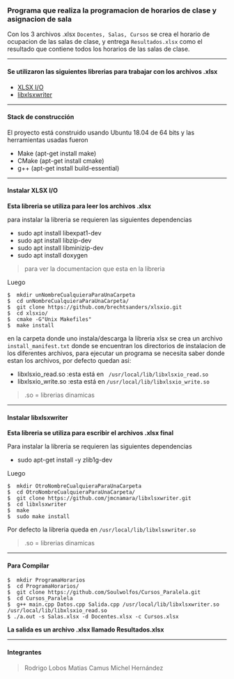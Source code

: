 
### Programa que realiza la programacion de horarios de clase y asignacion de sala
Con los 3 archivos .xlsx `Docentes, Salas, Cursos` se crea el horario de ocupacion de las salas de clase, y entrega `Resultados.xlsx` como el resultado que contiene todos los horarios de las salas de clase.

------------

 
#### Se utilizaron las siguientes librerias para trabajar con los archivos .xlsx

- [XLSX I/O](https://github.com/brechtsanders/xlsxio "XLSX I/O")
- [libxlsxwriter](https://github.com/jmcnamara/libxlsxwriter "libxlsxwriter")

------------


#### Stack de construcción 
El proyecto  está construido usando Ubuntu 18.04 de 64 bits y las herramientas usadas fueron
- Make (apt-get install make)
- CMake (apt-get install cmake)
- g++ (apt-get install build-essential)

------------

#### Instalar XLSX I/O
**Esta libreria se utiliza para leer los archivos .xlsx**

para instalar la libreria se requieren las siguientes dependencias
- sudo apt install libexpat1-dev 
- sudo apt install libzip-dev
- sudo apt install libminizip-dev
- sudo apt install doxygen 
> para ver la documentacion que esta en la libreria

Luego

```shell
$  mkdir unNombreCualquieraParaUnaCarpeta 
$  cd unNombreCualquieraParaUnaCarpeta/
$  git clone https://github.com/brechtsanders/xlsxio.git
$  cd xlsxio/  
$  cmake -G"Unix Makefiles"
$  make install
```
en la carpeta donde uno instala/descarga la libreria xlsx se crea un archivo     `install_manifest.txt` donde se encuentran los directorios de instalacion de los diferentes archivos, para ejecutar un programa se necesita saber donde estan los archivos, por defecto quedan asi:

- libxlsxio_read.so :esta está en ` /usr/local/lib/libxlsxio_read.so`
- libxlsxio_write.so :esta está en `/usr/local/lib/libxlsxio_write.so` 

>  .so = librerias dinamicas

------------

#### Instalar libxlsxwriter
**Esta libreria se utiliza para escribir el archivos .xlsx final**

Para instalar la libreria se requieren las siguientes dependencias
- sudo apt-get install -y zlib1g-dev

Luego
```shell
$  mkdir OtroNombreCualquieraParaUnaCarpeta 
$  cd OtroNombreCualquieraParaUnaCarpeta/
$  git clone https://github.com/jmcnamara/libxlsxwriter.git
$  cd libxlsxwriter
$  make
$  sudo make install
```
Por defecto la libreria queda en `/usr/local/lib/libxlsxwriter.so ` 
>  .so = librerias dinamicas

------------

#### Para Compilar
```
$  mkdir ProgramaHorarios
$  cd ProgramaHorarios/
$  git clone https://github.com/Soulwolfos/Cursos_Paralela.git
$  cd Cursos_Paralela
$  g++ main.cpp Datos.cpp Salida.cpp /usr/local/lib/libxlsxwriter.so /usr/local/lib/libxlsxio_read.so
$ ./a.out -s Salas.xlsx -d Docentes.xlsx -c Cursos.xlsx 
```
**La salida es un archivo .xlsx llamado Resultados.xlsx**

------------

#### Integrantes
> Rodrigo Lobos 
> Matias Camus
> Michel Hernández 










